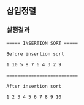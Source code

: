 ## 삽입정렬

### 실행결과

~~~
===== INSERTION SORT =====

Before insertion sort

1 10 5 8 7 6 4 3 2 9 

==========================

After insertion sort

1 2 3 4 5 6 7 8 9 10
~~~